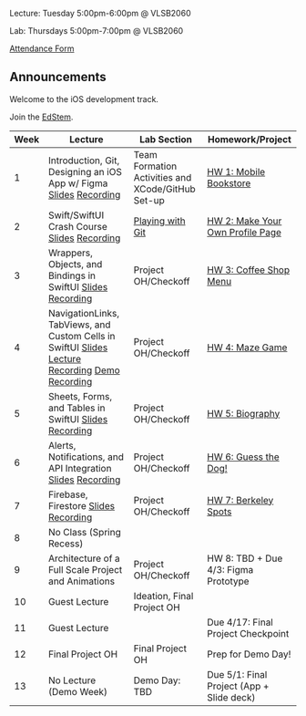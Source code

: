 Lecture: Tuesday 5:00pm-6:00pm @ VLSB2060

Lab: Thursdays 5:00pm-7:00pm @ VLSB2060

[Attendance Form](https://forms.gle/fZcaDStASixSnMiz7)

## Announcements

Welcome to the iOS development track.

Join the [EdStem](https://edstem.org/us/join/cw4Evx).

| Week | Lecture                                                                                                                                                                                                                                                                                                 | Lab Section                                       | Homework/Project                                  |
| ---- | ------------------------------------------------------------------------------------------------------------------------------------------------------------------------------------------------------------------------------------------------------------------------------------------------------- | ------------------------------------------------- | ------------------------------------------------- |
| 1    | Introduction, Git, Designing an iOS App w/ Figma [Slides](https://docs.google.com/presentation/d/1XNysgMNXDp1SQ-brEi6VXpvslDjAaCb-Ff4mEzl97gU/edit?usp=sharing) [Recording](https://youtu.be/EWQUF9ZkVwo)                                                                                               | Team Formation Activities and XCode/GitHub Set-up | [HW 1: Mobile Bookstore](/#/hw/ios/hw1)           |
| 2    | Swift/SwiftUI Crash Course [Slides](https://docs.google.com/presentation/d/195ObUWuP-sX3mCZpxWNBfUz9G0iaAD15yWLk9Zk3zFM/edit?usp=sharing) [Recording](https://youtu.be/e0PlOyde1BM)                                                                                                                     | [Playing with Git](/#/lab/ios/lab1)               | [HW 2: Make Your Own Profile Page](/#/hw/ios/hw2) |
| 3    | Wrappers, Objects, and Bindings in SwiftUI [Slides](https://docs.google.com/presentation/d/17MLVb17e9cwhlZnUGs-vNjXoGlrIfg54Eq_hGKVRO-U/edit?usp=sharing) [Recording](https://youtu.be/hxfpYZUMZnk)                                                                                                     | Project OH/Checkoff                               | [HW 3: Coffee Shop Menu](/#/hw/ios/hw3)           |
| 4    | NavigationLinks, TabViews, and Custom Cells in SwiftUI [Slides](https://docs.google.com/presentation/d/1ySBDc6uDeNfrIbNZDF5xSR4nYzImFHaWZQ5p8fqBKcw/edit?usp=share_link) [Lecture Recording](https://www.youtube.com/watch?v=xegPiD0oaz0) [Demo Recording](https://www.youtube.com/watch?v=MfGAkA8g0Lc) | Project OH/Checkoff                               | [HW 4: Maze Game](/#/hw/ios/hw4)                  |
| 5    | Sheets, Forms, and Tables in SwiftUI [Slides](https://docs.google.com/presentation/d/1zN28rT4tKRx-V4K9JD1kSI_YHk0FDXDYTIzhM1t-_8I/edit?usp=sharing) [Recording](https://youtu.be/xRYu3SiAHFs)                                                                                                           | Project OH/Checkoff                               | [HW 5: Biography](/#/hw/ios/hw5)                  |
| 6    | Alerts, Notifications, and API Integration [Slides](https://docs.google.com/presentation/d/13sQ4lIpJ3fNXQaeC0WOHgqpGyEm8gF10iZLt-p967W8/edit?usp=sharing) [Recording](https://youtu.be/q_ZLHcI6Wow)                                                                                                     | Project OH/Checkoff                               | [HW 6: Guess the Dog!](/#/hw/ios/hw6)             |
| 7    | Firebase, Firestore [Slides](https://docs.google.com/presentation/d/1r-oNpM56royNNyQB8AZX1f3OEuG64L_UD0jq68fmY4E/edit?usp=sharing) [Recording](https://www.youtube.com/watch?v=LjoXQkgP2gs)                                                                                                             | Project OH/Checkoff                               | [HW 7: Berkeley Spots](/#/hw/ios/hw7)             |
| 8    | No Class (Spring Recess)                                                                                                                                                                                                                                                                                |                                                   |                                                   |
| 9    | Architecture of a Full Scale Project and Animations                                                                                                                                                                                                                                                     | Project OH/Checkoff                               | HW 8: TBD + Due 4/3: Figma Prototype              |
| 10   | Guest Lecture                                                                                                                                                                                                                                                                                           | Ideation, Final Project OH                        |                                                   |
| 11   | Guest Lecture                                                                                                                                                                                                                                                                                           |                                                   | Due 4/17: Final Project Checkpoint                |
| 12   | Final Project OH                                                                                                                                                                                                                                                                                        | Final Project OH                                  | Prep for Demo Day!                                |
| 13   | No Lecture (Demo Week)                                                                                                                                                                                                                                                                                  | Demo Day: TBD                                     | Due 5/1: Final Project (App + Slide deck)         |
